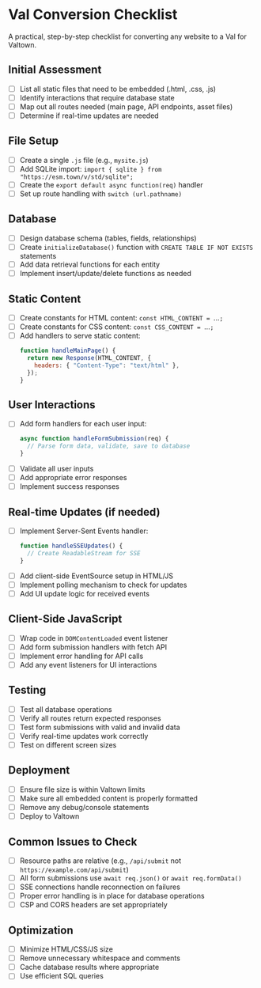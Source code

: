 # Val Conversion Checklist

A practical, step-by-step checklist for converting any website to a Val for Valtown.

## Initial Assessment

- [ ] List all static files that need to be embedded (.html, .css, .js)
- [ ] Identify interactions that require database state
- [ ] Map out all routes needed (main page, API endpoints, asset files)
- [ ] Determine if real-time updates are needed

## File Setup

- [ ] Create a single `.js` file (e.g., `mysite.js`)
- [ ] Add SQLite import: `import { sqlite } from "https://esm.town/v/std/sqlite";`
- [ ] Create the `export default async function(req)` handler
- [ ] Set up route handling with `switch (url.pathname)`

## Database

- [ ] Design database schema (tables, fields, relationships)
- [ ] Create `initializeDatabase()` function with `CREATE TABLE IF NOT EXISTS` statements
- [ ] Add data retrieval functions for each entity
- [ ] Implement insert/update/delete functions as needed

## Static Content

- [ ] Create constants for HTML content: `const HTML_CONTENT = `...`;`
- [ ] Create constants for CSS content: `const CSS_CONTENT = `...`;`
- [ ] Add handlers to serve static content:
  ```javascript
  function handleMainPage() {
    return new Response(HTML_CONTENT, {
      headers: { "Content-Type": "text/html" },
    });
  }
  ```

## User Interactions

- [ ] Add form handlers for each user input:
  ```javascript
  async function handleFormSubmission(req) {
    // Parse form data, validate, save to database
  }
  ```
- [ ] Validate all user inputs
- [ ] Add appropriate error responses
- [ ] Implement success responses

## Real-time Updates (if needed)

- [ ] Implement Server-Sent Events handler:
  ```javascript
  function handleSSEUpdates() {
    // Create ReadableStream for SSE
  }
  ```
- [ ] Add client-side EventSource setup in HTML/JS
- [ ] Implement polling mechanism to check for updates
- [ ] Add UI update logic for received events

## Client-Side JavaScript

- [ ] Wrap code in `DOMContentLoaded` event listener
- [ ] Add form submission handlers with fetch API
- [ ] Implement error handling for API calls
- [ ] Add any event listeners for UI interactions

## Testing

- [ ] Test all database operations
- [ ] Verify all routes return expected responses
- [ ] Test form submissions with valid and invalid data
- [ ] Verify real-time updates work correctly
- [ ] Test on different screen sizes

## Deployment

- [ ] Ensure file size is within Valtown limits
- [ ] Make sure all embedded content is properly formatted
- [ ] Remove any debug/console statements
- [ ] Deploy to Valtown

## Common Issues to Check

- [ ] Resource paths are relative (e.g., `/api/submit` not `https://example.com/api/submit`)
- [ ] All form submissions use `await req.json()` or `await req.formData()`
- [ ] SSE connections handle reconnection on failures
- [ ] Proper error handling is in place for database operations
- [ ] CSP and CORS headers are set appropriately

## Optimization

- [ ] Minimize HTML/CSS/JS size
- [ ] Remove unnecessary whitespace and comments
- [ ] Cache database results where appropriate
- [ ] Use efficient SQL queries 